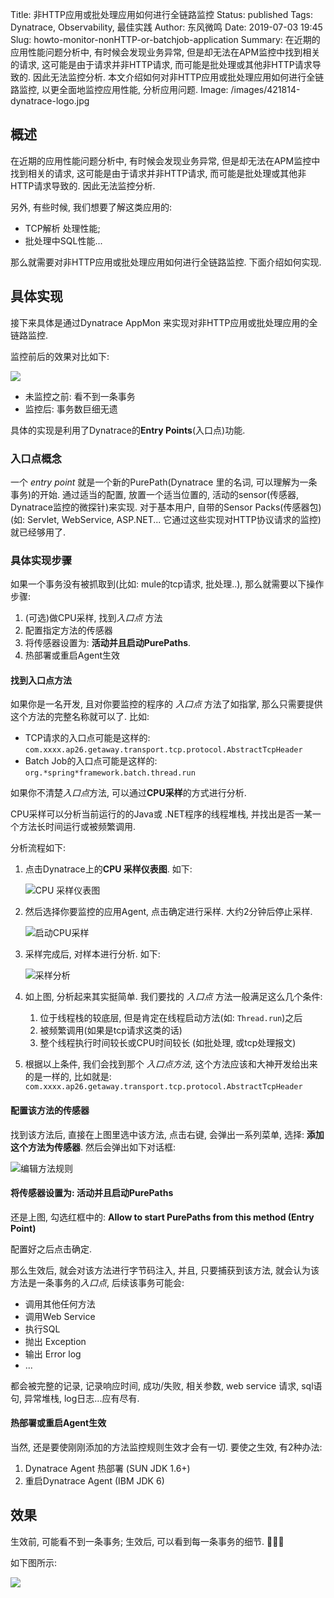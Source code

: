 Title: 非HTTP应用或批处理应用如何进行全链路监控
Status: published
Tags: Dynatrace, Observability, 最佳实践
Author: 东风微鸣
Date: 2019-07-03 19:45
Slug: howto-monitor-nonHTTP-or-batchjob-application
Summary: 在近期的应用性能问题分析中, 有时候会发现业务异常, 但是却无法在APM监控中找到相关的请求, 这可能是由于请求并非HTTP请求, 而可能是批处理或其他非HTTP请求导致的. 因此无法监控分析. 本文介绍如何对非HTTP应用或批处理应用如何进行全链路监控, 以更全面地监控应用性能, 分析应用问题.
Image: /images/421814-dynatrace-logo.jpg

## 概述

在近期的应用性能问题分析中, 有时候会发现业务异常, 但是却无法在APM监控中找到相关的请求, 这可能是由于请求并非HTTP请求, 而可能是批处理或其他非HTTP请求导致的. 因此无法监控分析. 

另外, 有些时候, 我们想要了解这类应用的:

- TCP解析 处理性能;
- 批处理中SQL性能...

那么就需要对非HTTP应用或批处理应用如何进行全链路监控. 下面介绍如何实现.

## 具体实现

接下来具体是通过Dynatrace AppMon 来实现对非HTTP应用或批处理应用的全链路监控.

监控前后的效果对比如下:

![](./images/monitor-nonHTTP-APP-before-after.png)

- 未监控之前: 看不到一条事务
- 监控后: 事务数巨细无遗

具体的实现是利用了Dynatrace的**Entry Points**(入口点)功能.

### 入口点概念

一个 *entry point* 就是一个新的PurePath(Dynatrace 里的名词, 可以理解为一条事务)的开始. 通过适当的配置, 放置一个适当位置的, 活动的sensor(传感器, Dynatrace监控的微探针)来实现. 对于基本用户, 自带的Sensor Packs(传感器包) (如: Servlet, WebService, ASP.NET... 它通过这些实现对HTTP协议请求的监控)就已经够用了.

### 具体实现步骤

如果一个事务没有被抓取到(比如: mule的tcp请求, 批处理..), 那么就需要以下操作步骤:

1. (可选)做CPU采样, 找到*入口点* 方法
2. 配置指定方法的传感器
3. 将传感器设置为: **活动并且启动PurePaths**.
4. 热部署或重启Agent生效

#### 找到入口点方法

如果你是一名开发, 且对你要监控的程序的 *入口点* 方法了如指掌, 那么只需要提供这个方法的完整名称就可以了. 比如: 

- TCP请求的入口点可能是这样的: `com.xxxx.ap26.getaway.transport.tcp.protocol.AbstractTcpHeader`
- Batch Job的入口点可能是这样的: `org.*spring*framework.batch.thread.run` 

如果你不清楚*入口点*方法, 可以通过**CPU采样**的方式进行分析. 

CPU采样可以分析当前运行的的Java或 .NET程序的线程堆栈, 并找出是否一某一个方法长时间运行或被频繁调用.

分析流程如下:

1. 点击Dynatrace上的**CPU 采样仪表图**. 如下:

    ![CPU 采样仪表图](dt_cpu_sampling_dashlet_1.png)

2. 然后选择你要监控的应用Agent, 点击确定进行采样. 大约2分钟后停止采样. 

    ![启动CPU采样](./images/dt_cpu_sampling_dashlet_2.png)

3. 采样完成后, 对样本进行分析. 如下:

    ![采样分析](./images/dt_cpu_sampling_dashlet_3.png)

4. 如上图, 分析起来其实挺简单. 我们要找的 *入口点* 方法一般满足这么几个条件:

    1. 位于线程栈的较底层, 但是肯定在线程启动方法(如: `Thread.run`)之后
    2. 被频繁调用(如果是tcp请求这类的话) 
    3. 整个线程执行时间较长或CPU时间较长 (如批处理, 或tcp处理报文)

5. 根据以上条件, 我们会找到那个 *入口点方法*, 这个方法应该和大神开发给出来的是一样的, 比如就是: `com.xxxx.ap26.getaway.transport.tcp.protocol.AbstractTcpHeader`

#### 配置该方法的传感器

找到该方法后, 直接在上图里选中该方法, 点击右键, 会弹出一系列菜单, 选择: **添加这个方法为传感器**. 然后会弹出如下对话框:

![编辑方法规则](./images/dt_edit_method_rule.png)

#### 将传感器设置为: 活动并且启动PurePaths

还是上图, 勾选红框中的: **Allow to start PurePaths from this method (Entry Point)**

配置好之后点击确定. 

那么生效后, 就会对该方法进行字节码注入, 并且, 只要捕获到该方法, 就会认为该方法是一条事务的*入口点*, 后续该事务可能会:

- 调用其他任何方法
- 调用Web Service
- 执行SQL
- 抛出 Exception
- 输出 Error log
- ...

都会被完整的记录, 记录响应时间, 成功/失败, 相关参数, web service 请求, sql语句, 异常堆栈, log日志...应有尽有.

#### 热部署或重启Agent生效

当然, 还是要使刚刚添加的方法监控规则生效才会有一切. 要使之生效, 有2种办法:

1. Dynatrace Agent  热部署 (SUN JDK 1.6+)
2. 重启Dynatrace Agent (IBM JDK 6)

## 效果

生效前, 可能看不到一条事务; 生效后, 可以看到每一条事务的细节. :tada::tada::tada:

如下图所示:

![](./images/mule-for-N-success-request.png)

